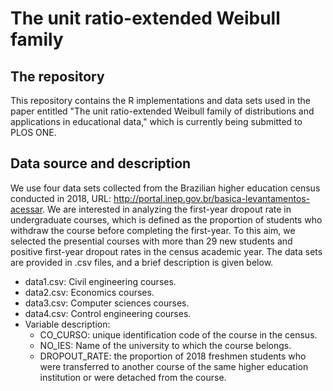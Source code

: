 
<div>
  <h1> The unit ratio-extended Weibull family </h1> 
</div>

<div>
  <h2> The repository </h2> 
</div>

This repository contains the R implementations and data sets used in the paper entitled "The unit ratio-extended Weibull family of distributions and applications in educational data," which is currently being submitted to PLOS ONE.

<div>
  <h2> Data source and description </h2> 
</div>

We use four data sets collected from the Brazilian higher education census conducted in 2018, URL: http://portal.inep.gov.br/basica-levantamentos-acessar. We are interested in analyzing the first-year dropout rate in undergraduate courses, which is defined as the proportion of students who withdraw the course before completing the first-year. To this aim, we selected the presential courses with more than 29 new students and positive first-year dropout rates in the census academic year. The data sets are provided in .csv files, and a brief description is given below.

<ul>
 <li> data1.csv: Civil engineering courses. 
 <li> data2.csv: Economics courses. 
 <li> data3.csv: Computer sciences courses.  
 <li> data4.csv: Control engineering courses.
  <li> Variable description:
    <ul>
      <li> CO_CURSO: unique identification code of the course in the census. </li>
      <li> NO_IES: Name of the university to which the course belongs. </li>
      <li> DROPOUT_RATE: the proportion of 2018 freshmen students who were transferred to another course of the same higher education institution or were detached from the course. </li>
    </ul>
  </li>      
</ul>

